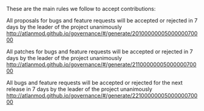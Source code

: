 These are the main rules we follow to accept contributions:

All proposals for bugs and feature requests will be accepted or rejected in 7 days by the leader of the project unanimously
http://atlanmod.github.io/governance/#/generate/2010000000500000070000

All patches for bugs and feature requests will be accepted or rejected in 7 days by the leader of the project unanimously
http://atlanmod.github.io/governance/#/generate/2110000000500000070000

All bugs and feature requests will be accepted or rejected for the next release in 7 days by the leader of the project unanimously
http://atlanmod.github.io/governance/#/generate/2210000000500000070000